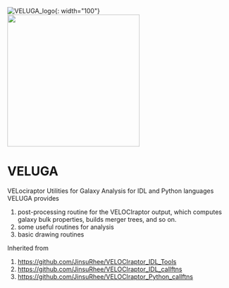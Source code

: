 ![VELUGA_logo](https://github.com/JinsuRhee/VELUGA/assets/41977039/eebba804-818d-495a-b9e2-8f380918f902){: width="100"}
<img src="https://github.com/JinsuRhee/VELUGA/assets/41977039/eebba804-818d-495a-b9e2-8f380918f902" width="300" height="300">

# VELUGA
VELociraptor Utilities for Galaxy Analysis for IDL and Python languages
VELUGA provides
1) post-processing routine for the VELOCIraptor output, which computes galaxy bulk properties, builds merger trees, and so on.
2) some useful routines for analysis
3) basic drawing routines

Inherited from 
1) https://github.com/JinsuRhee/VELOCIraptor_IDL_Tools
2) https://github.com/JinsuRhee/VELOCIraptor_IDL_callftns
3) https://github.com/JinsuRhee/VELOCIraptor_Python_callftns
